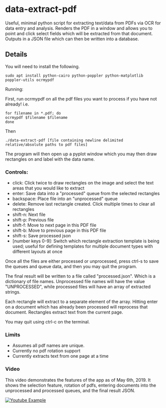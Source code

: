 # data-extract-pdf

Useful, minimal python script for extracting text/data from PDFs via OCR for data entry and analysis. Renders the PDF in a window and allows you to point and click select fields which will be extracted from that document. Outputs in a JSON file which can then be written into a database.

## Details

You will need to install the following.

```
sudo apt install python-cairo python-poppler python-matplotlib poppler-utils ocrmypdf
```

Running:

First, run ocrmypdf on all the pdf files you want to process if you have not already! i.e. 

```
for filename in *.pdf; do
ocrmypdf $filename $filename
done
```

Then 

```
./data-extract-pdf [file containing newline delimited relative/absolute paths to pdf files]
```

The program will then open up a pyplot window which you may then draw rectangles on and label with the data name. 

### Controls:

- click: Click twice to draw rectangles on the image and select the text areas that you would like to extract
- enter: Save data into a "processed" queue from the selected rectangles
- backspace: Place file into an "unprocessed" queue
- delete: Remove last rectangle created. Click multiple times to clear all rectangles
- shift-n: Next file
- shift-p: Previous file
- shift-f: Move to next page in this PDF file
- shift-b: Move to previous page in this PDF file
- shift-s: Save processed json
- [number keys 0-9]: Switch which rectangle extraction template is being used; useful for defining templates for multiple 
  document types with different layouts at once

Once all the files are either processed or unprocessed, press ctrl-s to save the queues and queue data, and then you may quit the program.

The final result will be written to a file called "processed.json". Which is a dictionary of file names. Unprocessed file names will have the value "UNPROCESSED", while processed files will have an array of extracted strings.

Each rectangle will extract to a separate element of the array. Hitting enter on a document which has already been processed will reprocess that document. Rectangles extract text from the current page. 

You may quit using ctrl-c on the terminal.

### Limits

- Assumes all pdf names are unique.
- Currently no pdf rotation support
- Currently extracts text from one page at a time

### Video

This video demonstrates the features of the app as of May 6th, 2019. It shows the selection feature, rotation of pdfs, entering documents into the unprocessed and processed queues, and the final result JSON.

[![Youtube Example](https://img.youtube.com/vi/jR3xgNxEOwQ/0.jpg)](https://www.youtube.com/watch?v=jR3xgNxEOwQ)
